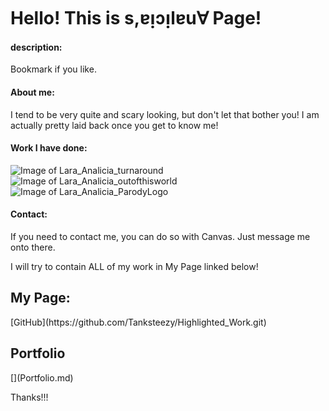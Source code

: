 
<h1>Hello! This is s,ɐᴉɔᴉlɐu∀ Page!</h1>

<h4>description:</h4>
<p> Bookmark if you like.</p>

<h4> About me: </h4> 
<p> I tend to be very quite and scary looking, 
but don't let that bother you! I am actually pretty laid back once you get to know me!</p>

<h4> Work I have done: </h4>

![Image of Lara_Analicia_turnaround](https://Tanksteezy.github.io/Lara_Analicia_turnaround.jpg)
![Image of Lara_Analicia_outofthisworld](https://Tanksteezy.github.io/Lara_Analicia_outofthisworld.jpg)
![Image of Lara_Analicia_ParodyLogo](https://Tanksteezy.github.io/Lara_Analicia_ParodyLogo.jpg)
 
<h4>Contact: </h4> 
<p> If you need to contact me, you can do so with
Canvas. Just message me onto there.</p>

 <body> I will try to contain ALL of my work in My Page linked below!
 
 
 ## My Page:  
 <p> [GitHub](https://github.com/Tanksteezy/Highlighted_Work.git)<p/>

## Portfolio

 <p> [](Portfolio.md) </p>

 <f1> Thanks!!! <f/>
